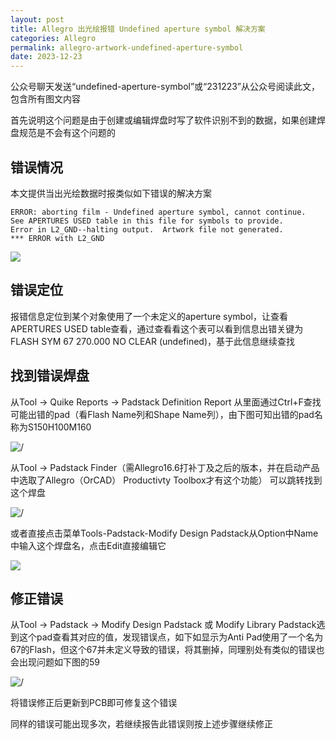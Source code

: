 ```yaml
---
layout: post
title: Allegro 出光绘报错 Undefined aperture symbol 解决方案
categories: Allegro
permalink: allegro-artwork-undefined-aperture-symbol
date: 2023-12-23
---
```


公众号聊天发送“undefined-aperture-symbol”或“231223”从公众号阅读此文，包含所有图文内容

首先说明这个问题是由于创建或编辑焊盘时写了软件识别不到的数据，如果创建焊盘规范是不会有这个问题的

## 错误情况

本文提供当出光绘数据时报类似如下错误的解决方案

```
ERROR: aborting film - Undefined aperture symbol, cannot continue.
See APERTURES USED table in this file for symbols to provide.
Error in L2_GND--halting output.  Artwork file not generated.
*** ERROR with L2_GND 
```

![](https://tiny-y.asia/images/blog/2024/image-2.png)

## 错误定位

报错信息定位到某个对象使用了一个未定义的aperture symbol，让查看APERTURES USED table查看，通过查看看这个表可以看到信息出错关键为FLASH SYM 67 270.000 NO CLEAR (undefined)，基于此信息继续查找

## 找到错误焊盘

从Tool -> Quike Reports -> Padstack Definition Report 从里面通过Ctrl+F查找可能出错的pad（看Flash Name列和Shape Name列），由下图可知出错的pad名称为S150H100M160

![/](https://tiny-y.asia/images/blog/2022/Padstack%20Definition%20Report1%20.png)

从Tool -> Padstack Finder（需Allegro16.6打补丁及之后的版本，并在启动产品中选取了Allegro（OrCAD） Productivty Toolbox才有这个功能） 可以跳转找到这个焊盘

![/](https://tiny-y.asia/images/blog/2022/padfinder1.png)

或者直接点击菜单Tools-Padstack-Modify Design Padstack从Option中Name中输入这个焊盘名，点击Edit直接编辑它

![](https://tiny-y.asia/images/blog/2024/image-1.png)

## 修正错误

从Tool -> Padstack -> Modify Design Padstack 或 Modify Library Padstack选到这个pad查看其对应的值，发现错误点，如下如显示为Anti Pad使用了一个名为67的Flash，但这个67并未定义导致的错误，将其删掉，同理别处有类似的错误也会出现问题如下图的59

![/](https://tiny-y.asia/images/blog/2022/paderror1.png)

将错误修正后更新到PCB即可修复这个错误

同样的错误可能出现多次，若继续报告此错误则按上述步骤继续修正